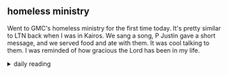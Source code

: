 ## homeless ministry

Went to GMC's homeless ministry for the first time today. It's pretty similar to LTN back when I was in Kairos. We sang a song, P Justin gave a short message, and we served food and ate with them. It was cool talking to them. I was reminded of how gracious the Lord has been in my life.

<details markdown="1">
<summary>daily reading</summary>

| {{ page.date | date: "%B %-d, %Y" }} |
| :-------------: |
| [Gen. 25; Matt. 24; Est. 1; Acts 24]({% link _Bible/Bible-year-2.md %}) |
| [WSC 4-6]({% link _wsc/wsc-month-1.md %}) |
| [The Chalcedonian Definition](https://thewestminsterstandard.org/the-chalcedonian-creed/) |

</details>